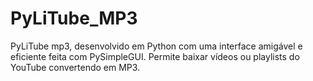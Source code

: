 # PyLiTube_MP3
 PyLiTube mp3, desenvolvido em Python com uma interface amigável e eficiente feita com PySimpleGUI. Permite baixar vídeos ou playlists do YouTube convertendo em MP3.
